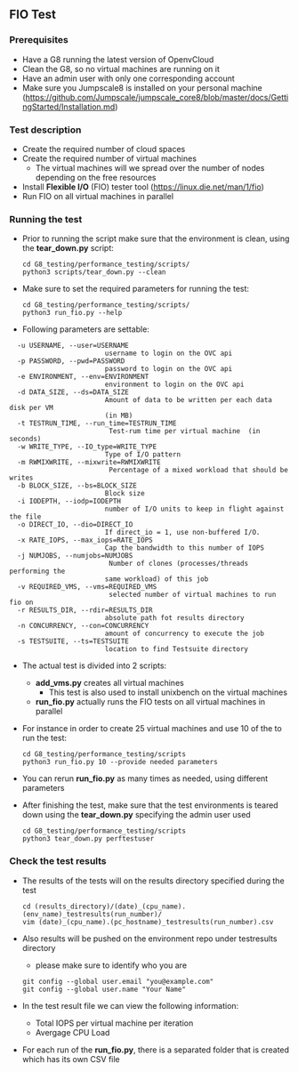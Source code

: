 ## FIO Test

### Prerequisites
- Have a G8 running the latest version of OpenvCloud
- Clean the G8, so no virtual machines are running on it
- Have an admin user with only one corresponding account
- Make sure you Jumpscale8 is installed on your personal machine
  (https://github.com/Jumpscale/jumpscale_core8/blob/master/docs/GettingStarted/Installation.md)

### Test description
- Create the required number of cloud spaces
- Create the required number of virtual machines
  - The virtual machines will we spread over the number of nodes depending on the free resources
- Install **Flexible I/O** (FIO) tester tool (https://linux.die.net/man/1/fio)
- Run FIO on all virtual machines in parallel



### Running the test
- Prior to running the script make sure that the environment is clean, using the **tear_down.py** script:

  ```
  cd G8_testing/performance_testing/scripts/
  python3 scripts/tear_down.py --clean
  ```

- Make sure to set the required parameters for running the test: 

  ```
  cd G8_testing/performance_testing/scripts/
  python3 run_fio.py --help
  ```

- Following parameters are settable:

```
  -u USERNAME, --user=USERNAME
                        username to login on the OVC api
  -p PASSWORD, --pwd=PASSWORD
                        password to login on the OVC api
  -e ENVIRONMENT, --env=ENVIRONMENT
                        environment to login on the OVC api
  -d DATA_SIZE, --ds=DATA_SIZE
                        Amount of data to be written per each data disk per VM
                        (in MB)
  -t TESTRUN_TIME, --run_time=TESTRUN_TIME
                         Test-rum time per virtual machine  (in seconds)
  -w WRITE_TYPE, --IO_type=WRITE_TYPE
                        Type of I/O pattern
  -m RWMIXWRITE, --mixwrite=RWMIXWRITE
                         Percentage of a mixed workload that should be writes
  -b BLOCK_SIZE, --bs=BLOCK_SIZE
                        Block size
  -i IODEPTH, --iodp=IODEPTH
                        number of I/O units to keep in flight against the file
  -o DIRECT_IO, --dio=DIRECT_IO
                        If direct_io = 1, use non-buffered I/O.
  -x RATE_IOPS, --max_iops=RATE_IOPS
                        Cap the bandwidth to this number of IOPS
  -j NUMJOBS, --numjobs=NUMJOBS
                         Number of clones (processes/threads performing the
                        same workload) of this job
  -v REQUIRED_VMS, --vms=REQUIRED_VMS
                         selected number of virtual machines to run fio on
  -r RESULTS_DIR, --rdir=RESULTS_DIR
                        absolute path fot results directory
  -n CONCURRENCY, --con=CONCURRENCY
                        amount of concurrency to execute the job
  -s TESTSUITE, --ts=TESTSUITE
                        location to find Testsuite directory
```

- The actual test is divided into 2 scripts:
  - **add_vms.py** creates all virtual machines
    - This test is also used to install unixbench on the virtual machines
  - **run_fio.py** actually runs the FIO tests on all virtual machines in parallel

- For instance in order to create 25 virtual machines and use 10 of the to run the test:

  ```
  cd G8_testing/performance_testing/scripts
  python3 run_fio.py 10 --provide needed parameters
  ```

- You can rerun **run\_fio.py** as many times as needed, using different parameters
- After finishing the test, make sure that the test environments is teared down using the **tear_down.py** specifying the admin user used

  ```
  cd G8_testing/performance_testing/scripts
  python3 tear_down.py perftestuser
  ```

### Check the test results
- The results of the tests will on the results directory specified during the test
  ```
  cd (results_directory)/(date)_(cpu_name).(env_name)_testresults(run_number)/
  vim (date)_(cpu_name).(pc_hostname)_testresults(run_number).csv
  ```

- Also results will be pushed on the environment repo under testresults directory
  - please make sure to identify who you are
  ```
  git config --global user.email "you@example.com"
  git config --global user.name "Your Name"
  ```
 

- In the test result file we can view the following information:
  - Total IOPS per virtual machine per iteration
  - Avergage CPU Load

- For each run of the **run\_fio.py**, there is a separated folder that is created which has its own CSV file
